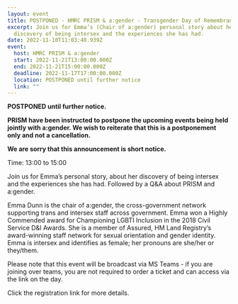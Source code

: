 ```yaml
---
layout: event
title: POSTPONED - HMRC PRISM & a:gender - Transgender Day of Remembrance Talk
excerpt: Join us for Emma’s (Chair of a:gender) personal story about her
  discovery of being intersex and the experiences she has had.
date: 2022-11-10T11:03:40.939Z
event:
  host: HMRC PRISM & a:gender
  start: 2022-11-21T13:00:00.000Z
  end: 2022-11-21T15:00:00.000Z
  deadline: 2022-11-17T17:00:00.000Z
  location: POSTPONED until further notice
  link: ""
---
```

**POSTPONED until further notice.**

**PRISM have been instructed to postpone the upcoming events being held jointly with a:gender. We wish to reiterate that this is a postponement only and not a cancellation.** 

**We are sorry that this announcement is short notice.**



Time: 13:00 to 15:00

Join us for Emma’s personal story, about her discovery of being intersex and the experiences she has had. Followed by a Q&A about PRISM and a:gender.

Emma Dunn is the chair of a:gender, the cross-government network supporting trans and intersex staff across government. Emma won a Highly Commended award for Championing LGBTI Inclusion in the 2018 Civil Service D&I Awards. She is a member of Assured, HM Land Registry’s award-winning staff network for sexual orientation and gender identity. Emma is intersex and identifies as female; her pronouns are she/her or they/them.

P﻿lease note that this event will be broadcast via MS Teams - if you are joining over teams, you are not required to order a ticket and can access via the link on the day.

Click the registration link for more details.